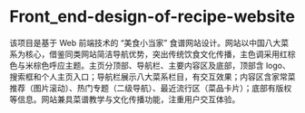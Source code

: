 # Front_end-design-of-recipe-website
该项目是基于 Web 前端技术的 “美食小当家” 食谱网站设计。网站以中国八大菜系为核心，借鉴同类网站简洁导航优势，突出传统饮食文化传播，主色调采用红棕色与米棕色呼应主题。主页分顶部、导航栏、主要内容区及底部，顶部含 logo、搜索框和个人主页入口；导航栏展示八大菜系栏目，有交互效果；内容区含家常菜推荐（图片滚动）、热门专题（二级导航）、最近流行区（菜品卡片）；底部有版权等信息。网站兼具菜谱教学与文化传播功能，注重用户交互体验。
